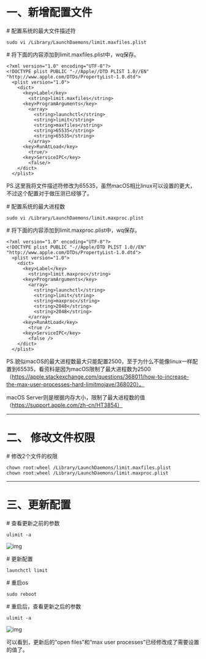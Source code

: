 # 一、新增配置文件

\# 配置系统的最大文件描述符

```
sudo vi /Library/LaunchDaemons/limit.maxfiles.plist
```

\# 将下面的内容添加到limit.maxfiles.plist中，wq保存。

```
<?xml version="1.0" encoding="UTF-8"?>
<!DOCTYPE plist PUBLIC "-//Apple//DTD PLIST 1.0//EN" "http://www.apple.com/DTDs/PropertyList-1.0.dtd">
  <plist version="1.0">
    <dict>
      <key>Label</key>
        <string>limit.maxfiles</string>
      <key>ProgramArguments</key>
        <array>
          <string>launchctl</string>
          <string>limit</string>
          <string>maxfiles</string>
          <string>65535</string>
          <string>65535</string>
        </array>
      <key>RunAtLoad</key>
        <true/>
      <key>ServiceIPC</key>
        <false/>
    </dict>
  </plist>
```

PS.这里我将文件描述符修改为65535，虽然macOS相比linux可以设置的更大，不过这个配置对于做压测已经够了。

 

\# 配置系统的最大进程数

```
sudo vi /Library/LaunchDaemons/limit.maxproc.plist
```

\# 将下面的内容添加到limit.maxproc.plist中，wq保存。

```
<?xml version="1.0" encoding="UTF-8"?>
<!DOCTYPE plist PUBLIC "-//Apple/DTD PLIST 1.0//EN" "http://www.apple.com/DTDs/PropertyList-1.0.dtd">
  <plist version="1.0">
    <dict>
      <key>Label</key>
        <string>limit.maxproc</string>
      <key>ProgramArguments</key>
        <array>
          <string>launchctl</string>
          <string>limit</string>
          <string>maxproc</string>
          <string>2048</string>
          <string>2048</string>
        </array>
      <key>RunAtLoad</key>
        <true />
      <key>ServiceIPC</key>
        <false />
    </dict>
  </plist>
```

PS.貌似macOS的最大进程数最大只能配置2500，至于为什么不能像linux一样配置到65535，看资料是因为macOS限制了最大进程数为2500（https://apple.stackexchange.com/questions/368011/how-to-increase-the-max-user-processes-hard-limitmojave/368020）。

macOS Server则是根据内存大小，限制了最大进程数的值（https://support.apple.com/zh-cn/HT3854）

 

------

# 二、 修改文件权限

 \# 修改2个文件的权限

```
chown root:wheel /Library/LaunchDaemons/limit.maxfiles.plist
chown root:wheel /Library/LaunchDaemons/limit.maxproc.plist
```

 

------

# 三、更新配置 

\# 查看更新之前的参数

```
ulimit -a
```

![img](https://www.likecs.com/default/index/img?u=aHR0cHM6Ly9pbWcyMDE4LmNuYmxvZ3MuY29tL2NvbW1vbi85MDEyMDEvMjAyMDAyLzkwMTIwMS0yMDIwMDIyNTAwMDAxMjk5Mi03ODk0MjY5NDYucG5n)

 

\# 更新配置

```
launchctl limit
```

 

\# 重启os

```
sudo reboot
```

 

\# 重启后，查看更新之后的参数

```
ulimit -a
```

![img](https://www.likecs.com/default/index/img?u=aHR0cHM6Ly9pbWcyMDE4LmNuYmxvZ3MuY29tL2NvbW1vbi85MDEyMDEvMjAyMDAyLzkwMTIwMS0yMDIwMDIyNTAwMDI0OTcwNS00Nzk3NDY5OTUucG5n)

 

可以看到，更新后的“open files”和“max user processes”已经修改成了需要设置的值了。